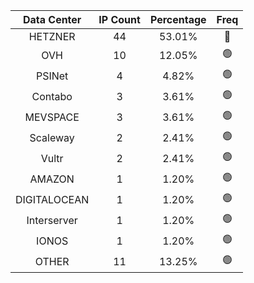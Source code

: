 | Data Center | IP Count | Percentage | Freq |
|:------------:|:--------:|:-----------:|:-----:|
| HETZNER | 44 | 53.01% | 🔴 |
| OVH | 10 | 12.05% | 🟢 |
| PSINet | 4 | 4.82% | 🟢 |
| Contabo | 3 | 3.61% | 🟢 |
| MEVSPACE | 3 | 3.61% | 🟢 |
| Scaleway | 2 | 2.41% | 🟢 |
| Vultr | 2 | 2.41% | 🟢 |
| AMAZON | 1 | 1.20% | 🟢 |
| DIGITALOCEAN | 1 | 1.20% | 🟢 |
| Interserver | 1 | 1.20% | 🟢 |
| IONOS | 1 | 1.20% | 🟢 |
| OTHER | 11 | 13.25% | 🟢 |